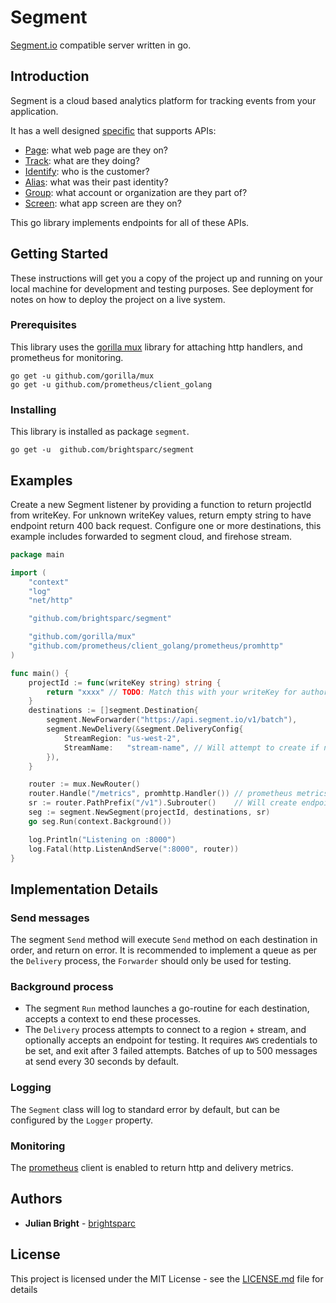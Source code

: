 # Segment

[Segment.io](https://segment.com/) compatible server written in go.

## Introduction

Segment is a cloud based analytics platform for tracking events from your application.  

It has a well designed [specific](https://segment.com/docs/spec/) that supports APIs:
* [Page](https://segment.com/docs/spec/page/): what web page are they on?
* [Track](https://segment.com/docs/spec/track/): what are they doing?
* [Identify](https://segment.com/docs/spec/identify/): who is the customer?
* [Alias](https://segment.com/docs/spec/alias/): what was their past identity?
* [Group](https://segment.com/docs/spec/group/): what account or organization are they part of?
* [Screen](https://segment.com/docs/spec/screen/): what app screen are they on?

This go library implements endpoints for all of these APIs.

## Getting Started

These instructions will get you a copy of the project up and running on your local machine for development and testing purposes. See deployment for notes on how to deploy the project on a live system.

### Prerequisites

This library uses the [gorilla mux](https://github.com/gorilla/mux) library for attaching http handlers, and prometheus for monitoring.

```
go get -u github.com/gorilla/mux
go get -u github.com/prometheus/client_golang
```

### Installing

This library is installed as package `segment`.

```
go get -u  github.com/brightsparc/segment
```

## Examples

Create a new Segment listener by providing a function to return projectId from writeKey.  For unknown writeKey values, return empty string to have endpoint return 400 back request. Configure one or more destinations, this example includes forwarded to segment cloud, and firehose stream.

```go
package main

import (
	"context"
	"log"
	"net/http"

	"github.com/brightsparc/segment"

	"github.com/gorilla/mux"
	"github.com/prometheus/client_golang/prometheus/promhttp"
)

func main() {
	projectId := func(writeKey string) string {
		return "xxxx" // TODO: Match this with your writeKey for authorisation
	}
	destinations := []segment.Destination{
		segment.NewForwarder("https://api.segment.io/v1/batch"),
		segment.NewDelivery(&segment.DeliveryConfig{
			StreamRegion: "us-west-2",
			StreamName:   "stream-name", // Will attempt to create if not exists
		}),
	}

	router := mux.NewRouter()
	router.Handle("/metrics", promhttp.Handler()) // prometheus metrics endpoint
	sr := router.PathPrefix("/v1").Subrouter()    // Will create endpoints /v1/batch etc
	seg := segment.NewSegment(projectId, destinations, sr)
	go seg.Run(context.Background())

	log.Println("Listening on :8000")
	log.Fatal(http.ListenAndServe(":8000", router))
}
```

## Implementation Details

### Send messages

The segment `Send` method will execute `Send` method on each destination in order, and return on error.  It is recommended to implement a queue as per the `Delivery` process, the `Forwarder` should only be used for testing.

### Background process

* The segment `Run` method launches a go-routine for each destination, accepts a context to end these processes.
* The `Delivery` process attempts to connect to a region + stream, and optionally accepts an endpoint for testing.  It requires `AWS` credentials to be set, and exit after 3 failed attempts.  Batches of up to 500 messages at send every 30 seconds by default.

### Logging

The `Segment` class will log to standard error by default, but can be configured by the `Logger` property.

### Monitoring

The [prometheus](https://github.com/prometheus/client_golang) client is enabled to return http and delivery metrics.  

## Authors

* **Julian Bright** - [brightsparc](https://github.com/brightsparc/)

## License

This project is licensed under the MIT License - see the [LICENSE.md](LICENSE.md) file for details
